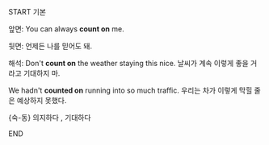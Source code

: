 START
기본

앞면:
You can always **count on** me.

뒷면:
언제든 나를 믿어도 돼.

해석:
Don't **count on** the weather staying this nice. 
날씨가 계속 이렇게 좋을 거라고 기대하지 마.

We hadn't **counted on** running into so much traffic. 
우리는 차가 이렇게 막힐 줄은 예상하지 못했다.

{숙-동} 의지하다 , 기대하다
<!--ID: 1744881334085-->
END